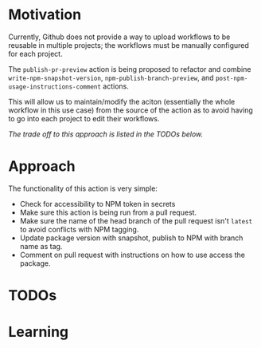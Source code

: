 # Motivation
Currently, Github does not provide a way to upload workflows to be reusable in multiple projects; the workflows must be manually configured for each project.

The `publish-pr-preview` action is being proposed to refactor and combine `write-npm-snapshot-version`, `npm-publish-branch-preview`, and `post-npm-usage-instructions-comment` actions.

This will allow us to maintain/modify the aciton (essentially the whole workflow in this use case) from the source of the action as to avoid having to go into each project to edit their workflows.

*The trade off to this approach is listed in the TODOs below.*

# Approach
The functionality of this action is very simple:
- Check for accessibility to NPM token in secrets
- Make sure this action is being run from a pull request.
- Make sure the name of the head branch of the pull request isn't `latest` to avoid conflicts with NPM tagging.
- Update package version with snapshot, publish to NPM with branch name as tag.
- Comment on pull request with instructions on how to use access the package.

# TODOs


# Learning
